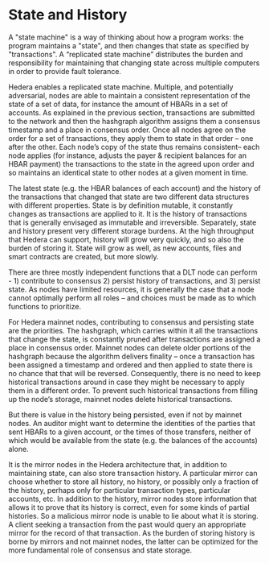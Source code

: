 # State and History

A "state machine" is a way of thinking about how a program works: the program maintains a "state", and then changes that state as specified by "transactions". A “replicated state machine” distributes the burden and responsibility for maintaining that changing state across multiple computers in order to provide fault tolerance. 

Hedera enables a replicated state machine. Multiple, and potentially adversarial, nodes are able to maintain a consistent representation of the state of a set of data, for instance the amount of HBARs in a set of accounts. As explained in the previous section, transactions are submitted to the network and then the hashgraph algorithm assigns them a consensus timestamp and a place in consensus order.  Once all nodes agree on the order for a set of transactions, they apply them to state in that order – one after the other. Each node’s copy of the state thus remains consistent– each node applies \(for instance, adjusts the payer & recipient balances for an HBAR payment\) the transactions to the state in the agreed upon order and so maintains an identical state to other nodes at a given moment in time. 

The latest state \(e.g. the HBAR balances of each account\) and the history of the transactions that changed that state are two different data structures with different properties. State is by definition mutable, it constantly changes as transactions are applied to it. It is the history of transactions that is generally envisaged as immutable and irreversible. Separately, state and history present very different storage burdens. At the high throughput that Hedera can support, history will grow very quickly, and so also the burden of storing it. State will grow as well, as new accounts, files and smart contracts are created, but more slowly. 

There are three mostly independent functions that a DLT node can perform - 1\) contribute to consensus 2\) persist history of transactions, and 3\) persist state. As nodes have limited resources, it is generally the case that a node cannot optimally perform all roles – and choices must be made as to which functions to prioritize. 

For Hedera mainnet nodes, contributing to consensus and persisting state are the priorities. The hashgraph, which carries within it all the transactions that change the state, is constantly pruned after transactions are assigned a place in consensus order. Mainnet nodes can delete older portions of the hashgraph because the algorithm delivers finality – once a transaction has been assigned a timestamp and ordered and then applied to state there is no chance that that will be reversed. Consequently, there is no need to keep historical transactions around in case they might be necessary to apply them in a different order. To prevent such historical transactions from filling up the node’s storage, mainnet nodes delete historical transactions.  

But there is value in the history being persisted, even if not by mainnet nodes. An auditor might want to determine the identities of the parties that sent HBARs to a given account, or the times of those transfers, neither of which would be available from the state \(e.g. the balances of the accounts\) alone.  

It is the mirror nodes in the Hedera architecture that, in addition to maintaining state, can also store transaction history. A particular mirror can choose whether to store all history, no history, or possibly only a fraction of the history, perhaps only for particular transaction types, particular accounts, etc. In addition to the history, mirror nodes store information that allows it to prove that its history is correct, even for some kinds of partial histories. So a malicious mirror node is unable to lie about what it is storing. A client seeking a transaction from the past would query an appropriate mirror for the record of that transaction. As the burden of storing history is borne by mirrors and not mainnet nodes, the latter can be optimized for the more fundamental role of consensus and state storage. 

